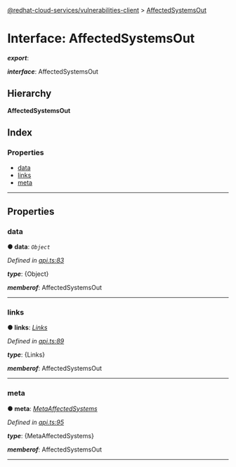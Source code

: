 [@redhat-cloud-services/vulnerabilities-client](../README.md) > [AffectedSystemsOut](../interfaces/affectedsystemsout.md)

# Interface: AffectedSystemsOut

*__export__*: 

*__interface__*: AffectedSystemsOut

## Hierarchy

**AffectedSystemsOut**

## Index

### Properties

* [data](affectedsystemsout.md#data)
* [links](affectedsystemsout.md#links)
* [meta](affectedsystemsout.md#meta)

---

## Properties

<a id="data"></a>

###  data

**● data**: *`Object`*

*Defined in [api.ts:83](https://github.com/RedHatInsights/javascript-clients/blob/master/packages/vulnerabilities/api.ts#L83)*

*__type__*: {Object}

*__memberof__*: AffectedSystemsOut

___
<a id="links"></a>

###  links

**● links**: *[Links](links.md)*

*Defined in [api.ts:89](https://github.com/RedHatInsights/javascript-clients/blob/master/packages/vulnerabilities/api.ts#L89)*

*__type__*: {Links}

*__memberof__*: AffectedSystemsOut

___
<a id="meta"></a>

###  meta

**● meta**: *[MetaAffectedSystems](metaaffectedsystems.md)*

*Defined in [api.ts:95](https://github.com/RedHatInsights/javascript-clients/blob/master/packages/vulnerabilities/api.ts#L95)*

*__type__*: {MetaAffectedSystems}

*__memberof__*: AffectedSystemsOut

___

